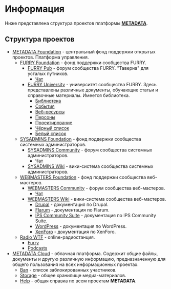 # Информация

Ниже представлена структура проектов платформы [**METADATA**](https://metadata.foundation/).

## Структура проектов

- [METADATA Foundation](https://metadata.foundation/) - центральный фонд поддержки открытых проектов. Платформа управления.
  - [FURRY Foundation](https://furry.foundation/) - фонд поддержки сообщества FURRY.
    - [FURRY Pub](https://furry.pub/) - форум сообщества FURRY. "Таверна" для усталых путников.
      - [Чат](https://chat.furry.pub/)
    - [FURRY University](https://furry.university/) - университет сообщества FURRY. Здесь представлены различные документы, обучающие статьи и справочные материалы. Имеется библиотека.
      - [Библиотека](https://library.furry.university/)
      - [События](https://event.furry.university/)
      - [Веб-ресурсы](https://web.furry.university/)
      - [Персоны](https://person.furry.university/)
      - [Проектирование](https://craft.furry.university/)
      - [Чёрный список](https://blacklist.furry.university/)
      - [Белый список](https://whitelist.furry.university/)
  - [SYSADMINS Foundation](https://sysadmins.foundation/) - фонд поддержки сообщества системных администраторов.
    - [SYSADMINS Community](https://sysadmins.community/) - форум сообщества системных администраторов.
      - [Чат](https://chat.sysadmins.community/)
    - [SYSADMINS Wiki](https://sysadmins.wiki/) - вики-система сообщества системных администраторов.
  - [WEBMASTERS Foundation](https://webmasters.foundation/) - фонд поддержки сообщества веб-мастеров.
    - [WEBMASTERS Community](https://webmasters.community/) - форум сообщества веб-мастеров.
      - [Чат](https://chat.webmasters.community/)
    - [WEBMASTERS Wiki](https://webmasters.wiki/) - вики-система сообщества веб-мастеров.
      - [Drupal](https://drupal.webmasters.wiki/) - документация по Drupal.
      - [Flarum](https://flarum.webmasters.wiki/) - документация по Flarum.
      - [IPS Community Suite](https://ips.webmasters.wiki/) - документация по IPS Community Suite.
      - [WordPress](https://wordpress.webmasters.wiki/) - документация по WordPress.
      - [XenForo](https://xenforo.webmasters.wiki/) - документация по XenForo.
  - [Radio WTF](https://radio.wtf/) - online-радиостанция.
    - [Furry](https://furry.radio.wtf/)
    - [Podcasts](https://podcast.radio.wtf/)
- [METADATA Cloud](https://metadata.cloud/) - облачная платформа. Содержит общие файлы, документы и другую различную информацию, предназначенную для общего пользования на всех информационных проектах.
  - [Ban](https://ban.metadata.cloud/) - список заблокированных участников.
  - [Storage](https://storage.metadata.cloud/) - общее хранилище медиа-материалов.
  - [Help](https://help.metadata.cloud/) - общая справка по всем проектам **METADATA**.
